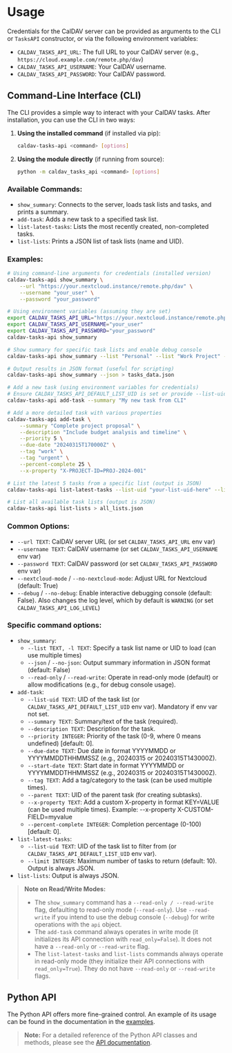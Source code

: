 # Usage

Credentials for the CalDAV server can be provided as arguments to the CLI or `TasksAPI` constructor, or via the following environment variables:

- `CALDAV_TASKS_API_URL`: The full URL to your CalDAV server (e.g., `https://cloud.example.com/remote.php/dav`)
- `CALDAV_TASKS_API_USERNAME`: Your CalDAV username.
- `CALDAV_TASKS_API_PASSWORD`: Your CalDAV password.

## Command-Line Interface (CLI)

The CLI provides a simple way to interact with your CalDAV tasks. After installation, you can use the CLI in two ways:

1. **Using the installed command** (if installed via pip):
   ```bash
   caldav-tasks-api <command> [options]
   ```

2. **Using the module directly** (if running from source):
   ```bash
   python -m caldav_tasks_api <command> [options]
   ```

### Available Commands:

- `show_summary`: Connects to the server, loads task lists and tasks, and prints a summary.
- `add-task`: Adds a new task to a specified task list.
- `list-latest-tasks`: Lists the most recently created, non-completed tasks.
- `list-lists`: Prints a JSON list of task lists (name and UID).

### Examples:

```bash
# Using command-line arguments for credentials (installed version)
caldav-tasks-api show_summary \
    --url "https://your.nextcloud.instance/remote.php/dav" \
    --username "your_user" \
    --password "your_password"

# Using environment variables (assuming they are set)
export CALDAV_TASKS_API_URL="https://your.nextcloud.instance/remote.php/dav"
export CALDAV_TASKS_API_USERNAME="your_user"
export CALDAV_TASKS_API_PASSWORD="your_password"
caldav-tasks-api show_summary

# Show summary for specific task lists and enable debug console
caldav-tasks-api show_summary --list "Personal" --list "Work Project" --debug

# Output results in JSON format (useful for scripting)
caldav-tasks-api show_summary --json > tasks_data.json

# Add a new task (using environment variables for credentials)
# Ensure CALDAV_TASKS_API_DEFAULT_LIST_UID is set or provide --list-uid
caldav-tasks-api add-task --summary "My new task from CLI"

# Add a more detailed task with various properties
caldav-tasks-api add-task \
    --summary "Complete project proposal" \
    --description "Include budget analysis and timeline" \
    --priority 5 \
    --due-date "20240315T170000Z" \
    --tag "work" \
    --tag "urgent" \
    --percent-complete 25 \
    --x-property "X-PROJECT-ID=PROJ-2024-001"

# List the latest 5 tasks from a specific list (output is JSON)
caldav-tasks-api list-latest-tasks --list-uid "your-list-uid-here" --limit 5 > latest_tasks.json

# List all available task lists (output is JSON)
caldav-tasks-api list-lists > all_lists.json
```

### Common Options:

- `--url TEXT`: CalDAV server URL (or set `CALDAV_TASKS_API_URL` env var)
- `--username TEXT`: CalDAV username (or set `CALDAV_TASKS_API_USERNAME` env var)
- `--password TEXT`: CalDAV password (or set `CALDAV_TASKS_API_PASSWORD` env var)
- `--nextcloud-mode` / `--no-nextcloud-mode`: Adjust URL for Nextcloud (default: True)
- `--debug` / `--no-debug`: Enable interactive debugging console (default: False). Also changes the log level, which by default is `WARNING` (or set `CALDAV_TASKS_API_LOG_LEVEL`)

### Specific command options:

- `show_summary`:
  - `--list TEXT, -l TEXT`: Specify a task list name or UID to load (can use multiple times)
  - `--json` / `--no-json`: Output summary information in JSON format (default: False)
  - `--read-only` / `--read-write`: Operate in read-only mode (default) or allow modifications (e.g., for debug console usage).
- `add-task`:
  - `--list-uid TEXT`: UID of the task list (or `CALDAV_TASKS_API_DEFAULT_LIST_UID` env var). Mandatory if env var not set.
  - `--summary TEXT`: Summary/text of the task (required).
  - `--description TEXT`: Description for the task.
  - `--priority INTEGER`: Priority of the task (0-9, where 0 means undefined) [default: 0].
  - `--due-date TEXT`: Due date in format YYYYMMDD or YYYYMMDDTHHMMSSZ (e.g., 20240315 or 20240315T143000Z).
  - `--start-date TEXT`: Start date in format YYYYMMDD or YYYYMMDDTHHMMSSZ (e.g., 20240315 or 20240315T143000Z).
  - `--tag TEXT`: Add a tag/category to the task (can be used multiple times).
  - `--parent TEXT`: UID of the parent task (for creating subtasks).
  - `--x-property TEXT`: Add a custom X-property in format KEY=VALUE (can be used multiple times). Example: --x-property X-CUSTOM-FIELD=myvalue
  - `--percent-complete INTEGER`: Completion percentage (0-100) [default: 0].
- `list-latest-tasks`:
  - `--list-uid TEXT`: UID of the task list to filter from (or `CALDAV_TASKS_API_DEFAULT_LIST_UID` env var).
  - `--limit INTEGER`: Maximum number of tasks to return (default: 10). Output is always JSON.
- `list-lists`: Output is always JSON.

> **Note on Read/Write Modes:**
> - The `show_summary` command has a `--read-only / --read-write` flag, defaulting to read-only mode (`--read-only`). Use `--read-write` if you intend to use the debug console (`--debug`) for write operations with the `api` object.
> - The `add-task` command always operates in write mode (it initializes its API connection with `read_only=False`). It does not have a `--read-only` or `--read-write` flag.
> - The `list-latest-tasks` and `list-lists` commands always operate in read-only mode (they initialize their API connections with `read_only=True`). They do not have `--read-only` or `--read-write` flags.

## Python API

The Python API offers more fine-grained control. An example of its usage can be found in the documentation in the [examples](https://caldavtasksapi.readthedocs.io/en/stable/examples.html).

> **Note:**
> For a detailed reference of the Python API classes and methods, please see the [API documentation](https://caldavtasksapi.readthedocs.io/en/stable/api.html).
